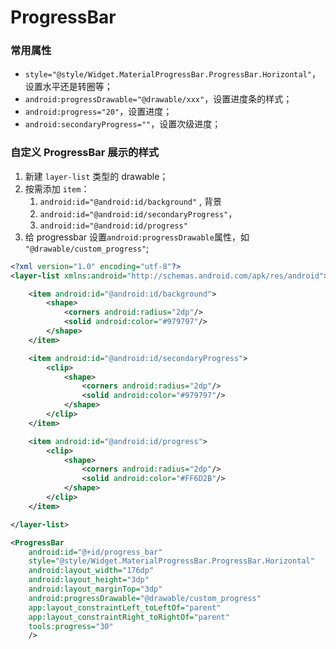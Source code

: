 # ProgressBar





### 常用属性



- `style="@style/Widget.MaterialProgressBar.ProgressBar.Horizontal"`，设置水平还是转圈等；
- `android:progressDrawable="@drawable/xxx"`，设置进度条的样式；
- `android:progress="20"`，设置进度；
- `android:secondaryProgress=""`，设置次级进度；



### 自定义 ProgressBar 展示的样式



1. 新建 `layer-list` 类型的 drawable；
2. 按需添加 `item`：
   1. `android:id="@android:id/background"` , 背景
   2. `android:id="@android:id/secondaryProgress"`，
   3. `android:id="@android:id/progress"`
3. 给 progressbar 设置`android:progressDrawable`属性，如 `"@drawable/custom_progress"`;



```xml
<?xml version="1.0" encoding="utf-8"?>
<layer-list xmlns:android="http://schemas.android.com/apk/res/android">

    <item android:id="@android:id/background">
        <shape>
            <corners android:radius="2dp"/>
            <solid android:color="#979797"/>
        </shape>
    </item>

    <item android:id="@android:id/secondaryProgress">
        <clip>
            <shape>
                <corners android:radius="2dp"/>
                <solid android:color="#979797"/>
            </shape>
        </clip>
    </item>

    <item android:id="@android:id/progress">
        <clip>
            <shape>
                <corners android:radius="2dp"/>
                <solid android:color="#FF6D2B"/>
            </shape>
        </clip>
    </item>

</layer-list>
```



```xml
<ProgressBar
    android:id="@+id/progress_bar"
    style="@style/Widget.MaterialProgressBar.ProgressBar.Horizontal"
    android:layout_width="176dp"
    android:layout_height="3dp"
    android:layout_marginTop="3dp"
    android:progressDrawable="@drawable/custom_progress"
    app:layout_constraintLeft_toLeftOf="parent"
    app:layout_constraintRight_toRightOf="parent"
    tools:progress="30"
    />
```

